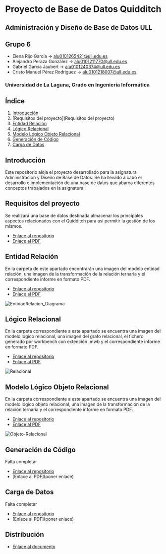 # Proyecto de Base de Datos Quidditch

## Administración y Diseño de Base de Datos ULL

## Grupo 6
- Elena Rijo García -> alu0101265421@ull.edu.es
- Alejandro Peraza González -> alu0101211770@ull.edu.es
- Gabriel García Jaubert -> alu0101240374@ull.edu.es
- Cristo Manuel Pérez Rodriguez -> alu0101218007@ull.edu.es

### Universidad de La Laguna, Grado en Ingeniería Informática

## Índice
1. [Introducción](Introducción)
2. [Requisitos del proyecto](Requisitos del proyecto)
3. [Entidad Relación](Entidad-Relación)
4. [Lógico Relacional](Lógico-Relacional)
5. [Modelo Lógico Objeto Relacional](Modelo-Lógico-Objeto-Relacional)
6. [Generación de Código](Generación-de-Código)
7. [Carga de Datos](Carga-de-Datos)

## Introducción
Este repositorio aloja el proyecto desarrollado para la asignatura Administración y Diseño de Base de Datos. Se ha llevado a cabo el desarrollo e implementación de una base de datos que abarca diferentes conceptos trabajados en la asignatura.


## Requisitos del proyecto
Se realizará una base de datos destinada almacenar los principales aspectos relacionados con el Quidditch para así permitir la gestión de los mismos.

- [Enlace al repositorio](https://github.com/alu0101265421/ProyectoADBDD/tree/main/Entidad%20Relacion)
- [Enlace al PDF](https://github.com/alu0101265421/ProyectoADBDD/blob/main/Entidad%20Relacion/EntidadRelacion_QUIDDITCH.pdf)


## Entidad Relación
En la carpeta de este apartado encontrarán una imagen del modelo entidad relación, una imagen de la transformación de la relación ternaria y el correspondiente informe en formato PDF.

- [Enlace al repositorio](https://github.com/alu0101265421/ProyectoADBDD/tree/main/Logico%20Relacional)
- [Enlace al PDF](https://github.com/alu0101265421/ProyectoADBDD/blob/main/Requisitos/RequisitosProyectoFinalQuidditch_Grupo6.pdf)


![EntidadRelacion_Diagrama](https://user-images.githubusercontent.com/72804514/152210057-65141c65-b710-4933-863e-8dad32a2090d.png)


## Lógico Relacional
En la carpeta correspondiente a este apartado se encuentra una imagen del modelo lógico relacional, una imagen del grafo relacional, el fichero generado por workbench con extención .mwb y el correspondiente informe en formato PDF.

- [Enlace al repositorio](https://github.com/alu0101265421/ProyectoADBDD/tree/main/Requisitos)
- [Enlace al PDF](https://github.com/alu0101265421/ProyectoADBDD/blob/main/Logico%20Relacional/LogicoRelacional_QUIDDITCH.pdf)


![Relacional](https://user-images.githubusercontent.com/72804514/152210260-5c3ef565-e762-4c89-b74f-08dd035bc1ec.png)


## Modelo Lógico Objeto Relacional
En la carpeta correspondiente a este apartado se encuentra una imagen del modelo lógico objeto relacional, una imagen de la transformación de la relación ternaria y el correspondiente informe en formato PDF.

- [Enlace al repositorio](https://github.com/alu0101265421/ProyectoADBDD/tree/main/Modelo%20L%C3%B3gico%20Objeto-Relacional)
- [Enlace al PDF](https://github.com/alu0101265421/ProyectoADBDD/blob/main/Modelo%20L%C3%B3gico%20Objeto-Relacional/Objeto-Relacional_QUIDDITCH.pdf)

![Objeto-Relacional](https://user-images.githubusercontent.com/72441071/152389435-71c5e668-f786-418e-b6b6-b333b12640c4.jpg)


## Generación de Código
Falta completar
- [Enlace al repositorio](https://github.com/alu0101265421/ProyectoADBDD/tree/main/Generacion%20de%20Codigo)
- [Enlace al PDF](poner enlace)


## Carga de Datos
Falta completar
- [Enlace al repositorio](https://github.com/alu0101265421/ProyectoADBDD/tree/main/Carga%20de%20Datos)
- [Enlace al PDF](poner enlace)

## Distribución
- [Enlace al documento](Distribucion.md)
